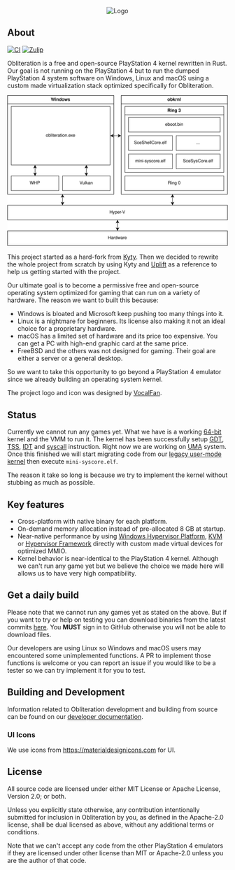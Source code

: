 <p align="center"><img alt="Logo" src="logo.png"></p>

## About
[![CI](https://github.com/obhq/obliteration/actions/workflows/main.yml/badge.svg)](https://github.com/obhq/obliteration/actions/workflows/main.yml)
[![Zulip](https://img.shields.io/badge/zulip-join_chat-brightgreen.svg)](https://obkrnl.zulipchat.com)

Obliteration is a free and open-source PlayStation 4 kernel rewritten in Rust. Our goal is not running on the PlayStation 4 but to run the dumped PlayStation 4 system software on Windows, Linux and macOS using a custom made virtualization stack optimized specifically for Obliteration.

<p align="center"><img alt="Architecture" src="architecture.svg"></p>

This project started as a hard-fork from [Kyty](https://github.com/InoriRus/Kyty). Then we decided to rewrite the whole project from scratch by using Kyty and [Uplift](https://github.com/idc/uplift) as a reference to help us getting started with the project.

Our ultimate goal is to become a permissive free and open-source operating system optimized for gaming that can run on a variety of hardware. The reason we want to built this because:

- Windows is bloated and Microsoft keep pushing too many things into it.
- Linux is a nightmare for beginners. Its license also making it not an ideal choice for a proprietary hardware.
- macOS has a limited set of hardware and its price too expensive. You can get a PC with high-end graphic card at the same price.
- FreeBSD and the others was not designed for gaming. Their goal are either a server or a general desktop.

So we want to take this opportunity to go beyond a PlayStation 4 emulator since we already building an operating system kernel.

The project logo and icon was designed by [VocalFan](https://github.com/VocalFan).

## Status

Currently we cannot run any games yet. What we have is a working [64-bit](https://en.wikipedia.org/wiki/Long_mode) kernel and the VMM to run it. The kernel has been successfully setup [GDT](https://en.wikipedia.org/wiki/Global_Descriptor_Table), [TSS](https://en.wikipedia.org/wiki/Task_state_segment), [IDT](https://en.wikipedia.org/wiki/Interrupt_descriptor_table) and [syscall](https://en.wikipedia.org/wiki/System_call) instruction. Right now we are working on [UMA](https://man.freebsd.org/cgi/man.cgi?query=uma) system. Once this finished we will start migrating code from our [legacy user-mode kernel](https://github.com/obhq/obliteration/tree/main/legacy/src) then execute `mini-syscore.elf`.

The reason it take so long is because we try to implement the kernel without stubbing as much as possible.

## Key features

- Cross-platform with native binary for each platform.
- On-demand memory allocation instead of pre-allocated 8 GB at startup.
- Near-native performance by using [Windows Hypervisor Platform](https://learn.microsoft.com/en-us/virtualization/api/#windows-hypervisor-platform), [KVM](https://en.wikipedia.org/wiki/Kernel-based_Virtual_Machine) or [Hypervisor Framework](https://developer.apple.com/documentation/hypervisor) directly with custom made virtual devices for optimized MMIO.
- Kernel behavior is near-identical to the PlayStation 4 kernel. Although we can't run any game yet but we believe the choice we made here will allows us to have very high compatibility.

## Get a daily build

Please note that we cannot run any games yet as stated on the above. But if you want to try or help on testing you can download binaries from the latest commits [here](https://github.com/obhq/obliteration/actions/workflows/main.yml). You **MUST** sign in to GitHub otherwise you will not be able to download files.

Our developers are using Linux so Windows and macOS users may encountered some unimplemented functions. A PR to implement those functions is welcome or you can report an issue if you would like to be a tester so we can try implement it for you to test.

## Building and Development

Information related to Obliteration development and building from source can be found on our [developer documentation](https://dev.obliteration.net).

### UI Icons

We use icons from https://materialdesignicons.com for UI.

## License

All source code are licensed under either MIT License or Apache License, Version 2.0; or both.

Unless you explicitly state otherwise, any contribution intentionally submitted for inclusion in Obliteration by you, as defined in the Apache-2.0 license, shall be dual licensed as above, without any additional terms or conditions.

Note that we can't accept any code from the other PlayStation 4 emulators if they are licensed under other license than MIT or Apache-2.0 unless you are the author of that code.
